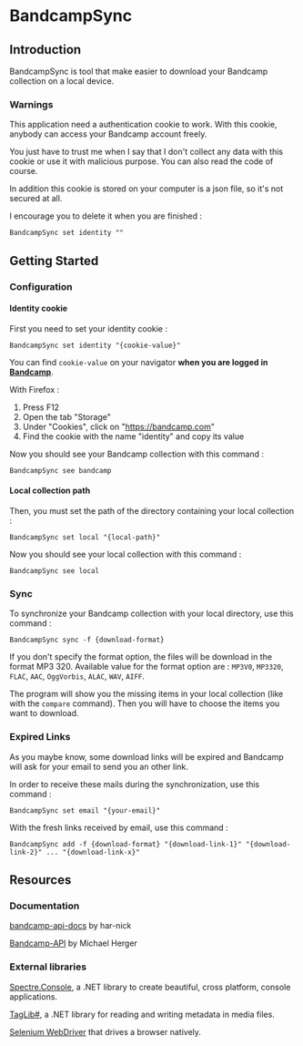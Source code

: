 ﻿# BandcampSync

## Introduction

BandcampSync is tool that make easier to download your Bandcamp collection on a local device.

### Warnings

This application need a authentication cookie to work. With this cookie, anybody can access your Bandcamp account freely.

You just have to trust me when I say that I don't collect any data with this cookie or use it with malicious purpose. You can also read the code of course.

In addition this cookie is stored on your computer is a json file, so it's not secured at all.

I encourage you to delete it when you are finished :

```shell
BandcampSync set identity ""
```

## Getting Started

### Configuration

#### Identity cookie

First you need to set your identity cookie :

```shell
BandcampSync set identity "{cookie-value}"
```

You can find `cookie-value` on your navigator **when you are logged in [Bandcamp](https://www.bandcamp.com)**.

With Firefox :

1. Press F12
2. Open the tab "Storage"
3. Under "Cookies", click on "https://bandcamp.com"
4. Find the cookie with the name "identity" and copy its value

Now you should see your Bandcamp collection with this command :

```shell
BandcampSync see bandcamp
```

#### Local collection path

Then, you must set the path of the directory containing your local collection :

```shell
BandcampSync set local "{local-path}"
```

Now you should see your local collection with this command :

```shell
BandcampSync see local
```

### Sync

To synchronize your Bandcamp collection with your local directory, use this command :

```shell
BandcampSync sync -f {download-format}
```

If you don't specify the format option, the files will be download in the format MP3 320. Available value for the format option are : `MP3V0`, `MP3320`, `FLAC`, `AAC`, `OggVorbis`, `ALAC`, `WAV`, `AIFF`.

The program will show you the missing items in your local collection (like with the `compare` command). Then you will have to choose the items you want to download.

### Expired Links

As you maybe know, some download links will be expired and Bandcamp will ask for your email to send you an other link.

In order to receive these mails during the synchronization, use this command :

```shell
BandcampSync set email "{your-email}"
```

With the fresh links received by email, use this command :

```shell
BandcampSync add -f {download-format} "{download-link-1}" "{download-link-2}" ... "{download-link-x}"
```

## Resources

### Documentation

[bandcamp-api-docs](https://github.com/har-nick/bandcamp-api-docs) by har-nick

[Bandcamp-API](https://michaelherger.github.io/Bandcamp-API/) by Michael Herger

### External libraries

[Spectre.Console](https://github.com/spectreconsole/spectre.console), a .NET library to create beautiful, cross platform, console applications.

[TagLib#](https://github.com/mono/taglib-sharp), a .NET library for reading and writing metadata in media files.

[Selenium WebDriver](https://www.selenium.dev/documentation/webdriver/) that drives a browser natively.